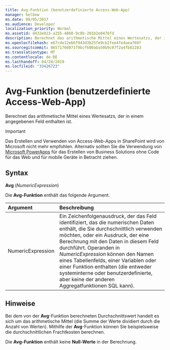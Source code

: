 ```yaml
---
title: Avg-Funktion (benutzerdefinierte Access-Web-App)
manager: kelbow
ms.date: 09/05/2017
ms.audience: Developer
localization_priority: Normal
ms.assetid: d432e823-a255-4860-9c8b-201b2e0476fd
description: Berechnet das arithmetische Mittel eines Wertesatzs, der in einem angegebenen Feld enthalten ist.
ms.openlocfilehash: e67cde12e66f943d3b25fe9cb2fee4fe4aea760f
ms.sourcegitcommit: 8657170d071f9bcf680aba50b9c07f2a4fb82283
ms.translationtype: MT
ms.contentlocale: de-DE
ms.lasthandoff: 04/28/2019
ms.locfileid: "33426723"
---
```

# <a name="avg-function-access-custom-web-app"></a>Avg-Funktion (benutzerdefinierte Access-Web-App)

Berechnet das arithmetische Mittel eines Wertesatzs, der in einem angegebenen Feld enthalten ist.
  
> [!IMPORTANT]
> Das Erstellen und Verwenden von Access-Web-Apps in SharePoint wird von Microsoft nicht mehr empfohlen. Alternativ sollten Sie die Verwendung von [Microsoft PowerApps](https://powerapps.microsoft.com/en-us/) für das Erstellen von Business Solutions ohne Code für das Web und für mobile Geräte in Betracht ziehen. 
  
## <a name="syntax"></a>Syntax

 **Avg** (*NumericExpression*) 
  
Die **Avg-Funktion** enthält das folgende Argument. 
  
|**Argument**|**Beschreibung**|
|:-----|:-----|
|NumericExpression  <br/> |Ein Zeichenfolgenausdruck, der das Feld identifiziert, das die numerischen Daten enthält, die Sie durchschnittlich verwenden möchten, oder ein Ausdruck, der eine Berechnung mit den Daten in diesem Feld durchführt. Operanden in *NumericExpression* können den Namen eines Tabellenfelds, einer Variablen oder einer Funktion enthalten (die entweder systeminterne oder benutzerdefinierte, aber keine der anderen Aggregatfunktionen SQL kann).  <br/> |
   
## <a name="remarks"></a>Hinweise

Bei dem von der **Avg**-Funktion berechneten Durchschnittswert handelt es sich um das arithmetische Mittel (die Summe der Werte dividiert durch die Anzahl von Werten). Mithilfe der **Avg**-Funktion können Sie beispielsweise die durchschnittlichen Frachtkosten berechnen. 
  
Die **Avg-Funktion** enthält keine **Null-Werte** in der Berechnung. 
  

